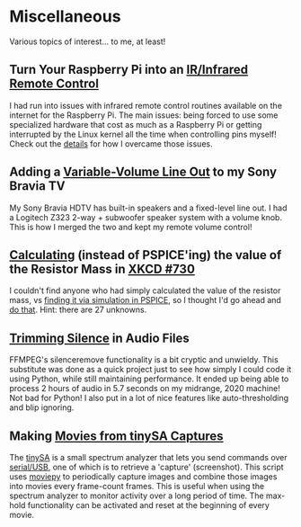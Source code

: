 # Miscellaneous
Various topics of interest... to me, at least!

## Turn Your Raspberry Pi into an [IR/Infrared Remote Control](./RaspberryPi_InfraredRemoteControl/)
I had run into issues with infrared remote control routines available on the internet for the Raspberry Pi.  The main issues:  being forced to use some specialized hardware that cost as much as a Raspberry Pi or getting interrupted by the Linux kernel all the time when controlling pins myself!  Check out the [details](./RaspberryPi_InfraredRemoteControl) for how I overcame those issues.

## Adding a [Variable-Volume Line Out](./Adding_Variable_Volume_LineOut_to_TV/) to my Sony Bravia TV
My Sony Bravia HDTV has built-in speakers and a fixed-level line out.  I had a Logitech Z323 2-way + subwoofer speaker system with a volume knob.  This is how I merged the two and kept my remote volume control!

## [Calculating](./Calculating_Resistor_Mass_XKCD_730/) (instead of PSPICE'ing) the value of the Resistor Mass in [XKCD #730](https://xkcd.com/730/)
I couldn't find anyone who had simply calculated the value of the resistor mass, vs [finding it via simulation in PSPICE](https://www.reddit.com/r/xkcd/comments/7wchnq/value_of_resistor_network_in_730/), so I thought I'd go ahead and [do that](./Calculating_Resistor_Mass_XKCD_730/).  Hint:  there are 27 unknowns.

## [Trimming Silence](./Trimming_Silence_In_Audio_Files) in Audio Files
FFMPEG's silenceremove functionality is a bit cryptic and unwieldy.  This substitute was done as a quick project just to see how simply I could code it using Python, while still maintaining performance.  It ended up being able to process 2 hours of audio in 5.7 seconds on my midrange, 2020 machine!  Not bad for Python!  I also put in a lot of nice features like auto-thresholding and blip ignoring.

## Making [Movies from tinySA Captures](./tinySA_Ultra_Movie_Capture)
The [tinySA](https://www.tinysa.org/wiki/) is a small spectrum analyzer that lets you send commands over [serial/USB](https://tinysa.org/wiki/pmwiki.php?n=Main.USBInterface), one of which is to retrieve a 'capture' (screenshot).  This script uses [moviepy](https://zulko.github.io/moviepy/index.html) to periodically capture images and combine those images into movies every frame-count frames.  This is useful when using the spectrum analyzer to monitor activity over a long period of time.  The max-hold functionality can be activated and reset at the beginning of every movie.
